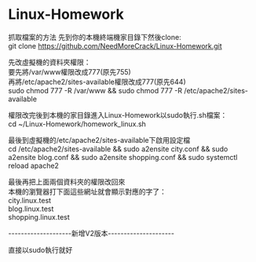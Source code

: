 # Linux-Homework
  
抓取檔案的方法 先到你的本機終端機家目錄下然後clone:  
git clone https://github.com/NeedMoreCrack/Linux-Homework.git   
  
先改虛擬機的資料夾權限：  
要先將/var/www權限改成777(原先755)   
再將/etc/apache2/sites-available權限改成777(原先644)  
sudo chmod 777 -R /var/www && sudo chmod 777 -R /etc/apache2/sites-available  
  
權限改完後到本機的家目錄進入Linux-Homework以sudo執行.sh檔案：  
cd ~/Linux-Homework/homework_linux.sh   
  
最後到虛擬機的/etc/apache2/sites-available下啟用設定檔  
cd /etc/apache2/sites-available && sudo a2ensite city.conf && sudo a2ensite blog.conf && sudo a2ensite shopping.conf && sudo systemctl reload apache2  
  
最後再把上面兩個資料夾的權限改回來  
本機的瀏覽器打下面這些網址就會顯示對應的字了：  
city.linux.test  
blog.linux.test  
shopping.linux.test 



--------------------新增V2版本--------------------- 

直接以sudo執行就好
